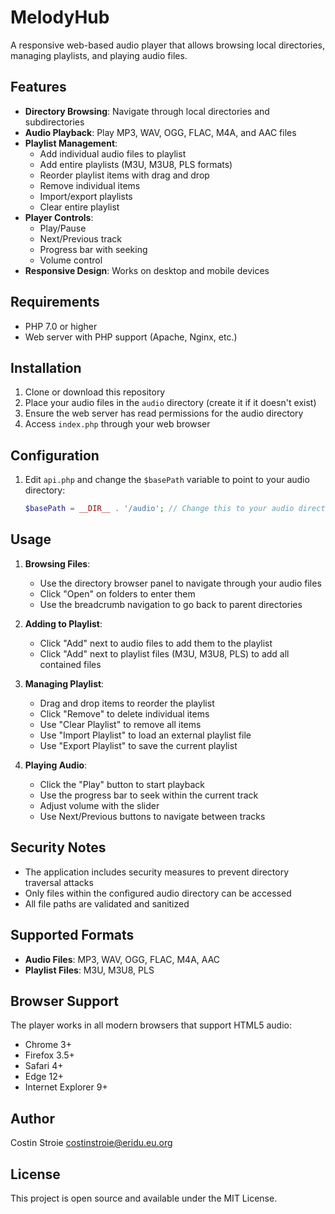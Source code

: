 # MelodyHub

A responsive web-based audio player that allows browsing local directories, managing playlists, and playing audio files.

## Features

- **Directory Browsing**: Navigate through local directories and subdirectories
- **Audio Playback**: Play MP3, WAV, OGG, FLAC, M4A, and AAC files
- **Playlist Management**:
  - Add individual audio files to playlist
  - Add entire playlists (M3U, M3U8, PLS formats)
  - Reorder playlist items with drag and drop
  - Remove individual items
  - Import/export playlists
  - Clear entire playlist
- **Player Controls**:
  - Play/Pause
  - Next/Previous track
  - Progress bar with seeking
  - Volume control
- **Responsive Design**: Works on desktop and mobile devices

## Requirements

- PHP 7.0 or higher
- Web server with PHP support (Apache, Nginx, etc.)

## Installation

1. Clone or download this repository
2. Place your audio files in the `audio` directory (create it if it doesn't exist)
3. Ensure the web server has read permissions for the audio directory
4. Access `index.php` through your web browser

## Configuration

1. Edit `api.php` and change the `$basePath` variable to point to your audio directory:
   ```php
   $basePath = __DIR__ . '/audio'; // Change this to your audio directory
   ```

## Usage

1. **Browsing Files**:
   - Use the directory browser panel to navigate through your audio files
   - Click "Open" on folders to enter them
   - Use the breadcrumb navigation to go back to parent directories

2. **Adding to Playlist**:
   - Click "Add" next to audio files to add them to the playlist
   - Click "Add" next to playlist files (M3U, M3U8, PLS) to add all contained files

3. **Managing Playlist**:
   - Drag and drop items to reorder the playlist
   - Click "Remove" to delete individual items
   - Use "Clear Playlist" to remove all items
   - Use "Import Playlist" to load an external playlist file
   - Use "Export Playlist" to save the current playlist

4. **Playing Audio**:
   - Click the "Play" button to start playback
   - Use the progress bar to seek within the current track
   - Adjust volume with the slider
   - Use Next/Previous buttons to navigate between tracks

## Security Notes

- The application includes security measures to prevent directory traversal attacks
- Only files within the configured audio directory can be accessed
- All file paths are validated and sanitized

## Supported Formats

- **Audio Files**: MP3, WAV, OGG, FLAC, M4A, AAC
- **Playlist Files**: M3U, M3U8, PLS

## Browser Support

The player works in all modern browsers that support HTML5 audio:
- Chrome 3+
- Firefox 3.5+
- Safari 4+
- Edge 12+
- Internet Explorer 9+

## Author

Costin Stroie <costinstroie@eridu.eu.org>

## License

This project is open source and available under the MIT License.
